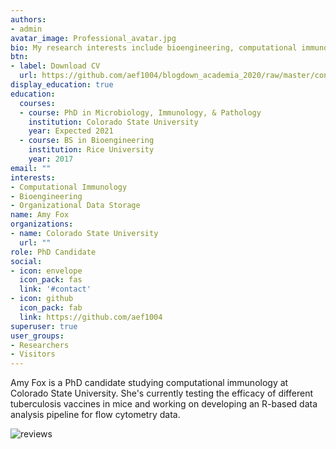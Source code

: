 ```yaml
---
authors:
- admin
avatar_image: Professional_avatar.jpg
bio: My research interests include bioengineering, computational immunology, and organizational data storage.
btn:
- label: Download CV
  url: https://github.com/aef1004/blogdown_academia_2020/raw/master/content/authors/admin/Amy%20Fox%20CV.pdf
display_education: true
education:
  courses:
  - course: PhD in Microbiology, Immunology, & Pathology
    institution: Colorado State University
    year: Expected 2021
  - course: BS in Bioengineering
    institution: Rice University
    year: 2017
email: ""
interests:
- Computational Immunology
- Bioengineering
- Organizational Data Storage
name: Amy Fox
organizations:
- name: Colorado State University
  url: ""
role: PhD Candidate
social:
- icon: envelope
  icon_pack: fas
  link: '#contact'
- icon: github
  icon_pack: fab
  link: https://github.com/aef1004
superuser: true
user_groups:
- Researchers
- Visitors
---
```


Amy Fox is a PhD candidate studying computational immunology at Colorado State University. She's currently testing the efficacy of different tuberculosis vaccines in mice and working on developing an R-based data analysis pipeline for flow cytometry data.

![reviews](../../img/pic_in_lab.jpg)


